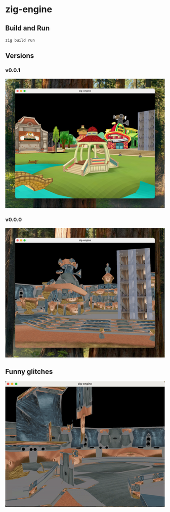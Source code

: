# zig-engine

## Build and Run

```shell
zig build run
```

## Versions

### v0.0.1

![v0.0.1](screenshots/2025-06-05.jpg)

### v0.0.0

![v0.0.0](screenshots/2025-06-04.jpg)

## Funny glitches

![matrix glitch](screenshots/zig-engine-glitch.gif)
